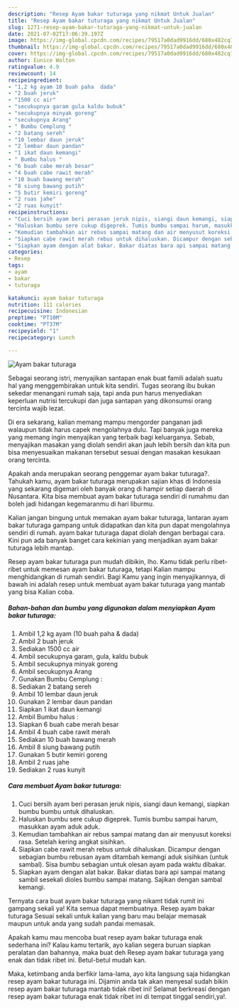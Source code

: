 ```yaml
---
description: "Resep Ayam bakar tuturaga yang nikmat Untuk Jualan"
title: "Resep Ayam bakar tuturaga yang nikmat Untuk Jualan"
slug: 1271-resep-ayam-bakar-tuturaga-yang-nikmat-untuk-jualan
date: 2021-07-02T17:06:39.197Z
image: https://img-global.cpcdn.com/recipes/79517a0dad9916dd/680x482cq70/ayam-bakar-tuturaga-foto-resep-utama.jpg
thumbnail: https://img-global.cpcdn.com/recipes/79517a0dad9916dd/680x482cq70/ayam-bakar-tuturaga-foto-resep-utama.jpg
cover: https://img-global.cpcdn.com/recipes/79517a0dad9916dd/680x482cq70/ayam-bakar-tuturaga-foto-resep-utama.jpg
author: Eunice Walton
ratingvalue: 4.9
reviewcount: 14
recipeingredient:
- "1,2 kg ayam 10 buah paha  dada"
- "2 buah jeruk"
- "1500 cc air"
- "secukupnya garam gula kaldu bubuk"
- "secukupnya minyak goreng"
- "secukupnya Arang"
- " Bumbu Cemplung "
- "2 batang sereh"
- "10 lembar daun jeruk"
- "2 lembar daun pandan"
- "1 ikat daun kemangi"
- " Bumbu halus "
- "6 buah cabe merah besar"
- "4 buah cabe rawit merah"
- "10 buah bawang merah"
- "8 siung bawang putih"
- "5 butir kemiri goreng"
- "2 ruas jahe"
- "2 ruas kunyit"
recipeinstructions:
- "Cuci bersih ayam beri perasan jeruk nipis, siangi daun kemangi, siapkan bumbu bumbu untuk dihaluskan."
- "Haluskan bumbu sere cukup digeprek. Tumis bumbu sampai harum, masukkan ayam aduk aduk."
- "Kemudian tambahkan air rebus sampai matang dan air menyusut koreksi rasa. Setelah kering angkat sisihkan."
- "Siapkan cabe rawit merah rebus untuk dihaluskan. Dicampur dengan sebagian bumbu rebusan ayam ditambah kemangi aduk sisihkan (untuk sambal). Sisa bumbu sebagian untuk olesan ayam pada waktu dibakar."
- "Siapkan ayam dengan alat bakar. Bakar diatas bara api sampai matang sambil sesekali dioles bumbu sampai matang. Sajikan dengan sambal kemangi."
categories:
- Resep
tags:
- ayam
- bakar
- tuturaga

katakunci: ayam bakar tuturaga 
nutrition: 111 calories
recipecuisine: Indonesian
preptime: "PT10M"
cooktime: "PT37M"
recipeyield: "1"
recipecategory: Lunch

---
```



![Ayam bakar tuturaga](https://img-global.cpcdn.com/recipes/79517a0dad9916dd/680x482cq70/ayam-bakar-tuturaga-foto-resep-utama.jpg)

Sebagai seorang istri, menyajikan santapan enak buat famili adalah suatu hal yang menggembirakan untuk kita sendiri. Tugas seorang ibu bukan sekedar menangani rumah saja, tapi anda pun harus menyediakan keperluan nutrisi tercukupi dan juga santapan yang dikonsumsi orang tercinta wajib lezat.

Di era  sekarang, kalian memang mampu mengorder panganan jadi walaupun tidak harus capek mengolahnya dulu. Tapi banyak juga mereka yang memang ingin menyajikan yang terbaik bagi keluarganya. Sebab, menyajikan masakan yang diolah sendiri akan jauh lebih bersih dan kita pun bisa menyesuaikan makanan tersebut sesuai dengan masakan kesukaan orang tercinta. 



Apakah anda merupakan seorang penggemar ayam bakar tuturaga?. Tahukah kamu, ayam bakar tuturaga merupakan sajian khas di Indonesia yang sekarang digemari oleh banyak orang di hampir setiap daerah di Nusantara. Kita bisa membuat ayam bakar tuturaga sendiri di rumahmu dan boleh jadi hidangan kegemaranmu di hari liburmu.

Kalian jangan bingung untuk memakan ayam bakar tuturaga, lantaran ayam bakar tuturaga gampang untuk didapatkan dan kita pun dapat mengolahnya sendiri di rumah. ayam bakar tuturaga dapat diolah dengan berbagai cara. Kini pun ada banyak banget cara kekinian yang menjadikan ayam bakar tuturaga lebih mantap.

Resep ayam bakar tuturaga pun mudah dibikin, lho. Kamu tidak perlu ribet-ribet untuk memesan ayam bakar tuturaga, tetapi Kalian mampu menghidangkan di rumah sendiri. Bagi Kamu yang ingin menyajikannya, di bawah ini adalah resep untuk membuat ayam bakar tuturaga yang mantab yang bisa Kalian coba.

<!--inarticleads1-->

##### Bahan-bahan dan bumbu yang digunakan dalam menyiapkan Ayam bakar tuturaga:

1. Ambil 1,2 kg ayam (10 buah paha &amp; dada)
1. Ambil 2 buah jeruk
1. Sediakan 1500 cc air
1. Ambil secukupnya garam, gula, kaldu bubuk
1. Ambil secukupnya minyak goreng
1. Ambil secukupnya Arang
1. Gunakan  Bumbu Cemplung :
1. Sediakan 2 batang sereh
1. Ambil 10 lembar daun jeruk
1. Gunakan 2 lembar daun pandan
1. Siapkan 1 ikat daun kemangi
1. Ambil  Bumbu halus :
1. Siapkan 6 buah cabe merah besar
1. Ambil 4 buah cabe rawit merah
1. Sediakan 10 buah bawang merah
1. Ambil 8 siung bawang putih
1. Gunakan 5 butir kemiri goreng
1. Ambil 2 ruas jahe
1. Sediakan 2 ruas kunyit




<!--inarticleads2-->

##### Cara membuat Ayam bakar tuturaga:

1. Cuci bersih ayam beri perasan jeruk nipis, siangi daun kemangi, siapkan bumbu bumbu untuk dihaluskan.
1. Haluskan bumbu sere cukup digeprek. Tumis bumbu sampai harum, masukkan ayam aduk aduk.
1. Kemudian tambahkan air rebus sampai matang dan air menyusut koreksi rasa. Setelah kering angkat sisihkan.
1. Siapkan cabe rawit merah rebus untuk dihaluskan. Dicampur dengan sebagian bumbu rebusan ayam ditambah kemangi aduk sisihkan (untuk sambal). Sisa bumbu sebagian untuk olesan ayam pada waktu dibakar.
1. Siapkan ayam dengan alat bakar. Bakar diatas bara api sampai matang sambil sesekali dioles bumbu sampai matang. Sajikan dengan sambal kemangi.




Ternyata cara buat ayam bakar tuturaga yang nikamt tidak rumit ini gampang sekali ya! Kita semua dapat membuatnya. Resep ayam bakar tuturaga Sesuai sekali untuk kalian yang baru mau belajar memasak maupun untuk anda yang sudah pandai memasak.

Apakah kamu mau mencoba buat resep ayam bakar tuturaga enak sederhana ini? Kalau kamu tertarik, ayo kalian segera buruan siapkan peralatan dan bahannya, maka buat deh Resep ayam bakar tuturaga yang enak dan tidak ribet ini. Betul-betul mudah kan. 

Maka, ketimbang anda berfikir lama-lama, ayo kita langsung saja hidangkan resep ayam bakar tuturaga ini. Dijamin anda tak akan menyesal sudah bikin resep ayam bakar tuturaga mantab tidak ribet ini! Selamat berkreasi dengan resep ayam bakar tuturaga enak tidak ribet ini di tempat tinggal sendiri,ya!.


